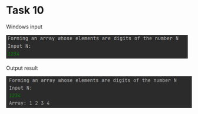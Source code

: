 Task 10
=====================

Windows input 

![](https://github.com/DzmitrySiarheyeu/Epam/blob/main/Second-chapter-of-the-course/Decomposition%20using%20methods%20(subroutines)/Task%2010/img/1.PNG)

Output result

![](https://github.com/DzmitrySiarheyeu/Epam/blob/main/Second-chapter-of-the-course/Decomposition%20using%20methods%20(subroutines)/Task%2010/img/2.PNG)
